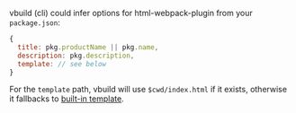 vbuild (cli) could infer options for html-webpack-plugin from your `package.json`:

```js
{
  title: pkg.productName || pkg.name,
  description: pkg.description,
  template: // see below
}
```

For the `template` path, vbuild will use `$cwd/index.html` if it exists, otherwise it fallbacks to [built-in template](/lib/index.html).
